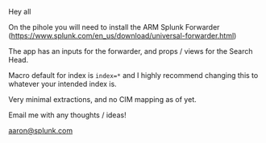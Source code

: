 Hey all

On the pihole you will need to install the ARM Splunk Forwarder (https://www.splunk.com/en_us/download/universal-forwarder.html)

The app has an inputs for the forwarder, and props / views for the Search Head. 

Macro default for index is `index=*` and I highly recommend changing this to whatever your intended index is.

Very minimal extractions, and no CIM mapping as of yet.

Email me with any thoughts / ideas!

aaron@splunk.com
